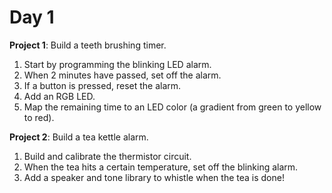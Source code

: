 Day 1
===============

**Project 1**: Build a teeth brushing timer.

1. Start by programming the blinking LED alarm.
2. When 2 minutes have passed, set off the alarm.
3. If a button is pressed, reset the alarm.
4. Add an RGB LED.
5. Map the remaining time to an LED color (a gradient from green to yellow to red).


**Project 2**: Build a tea kettle alarm.

1. Build and calibrate the thermistor circuit.
2. When the tea hits a certain temperature, set off the blinking alarm.
3. Add a speaker and tone library to whistle when the tea is done!